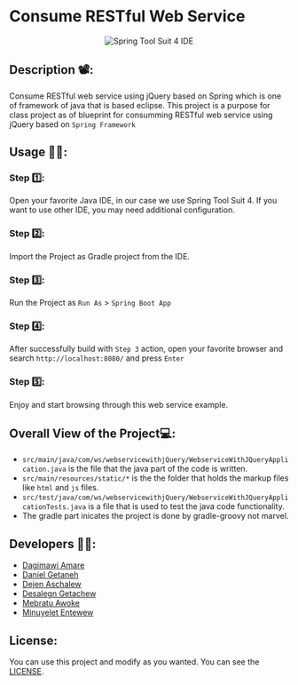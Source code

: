 # Consume RESTful Web Service

<p align="center">
  <img src="ihttps://github.com/getdaniel/webservice-with-jQuery/blob/main/assets/icon.png" alt="Spring Tool Suit 4 IDE">
</p>

## Description 📽️:
Consume RESTful web service using jQuery based on Spring which is one of framework of java that is based eclipse. This project is a purpose for class project as of blueprint for consumming RESTful web service using jQuery based on ```Spring Framework```

## Usage 🏃‍♂️:

### Step :one::
Open your favorite Java IDE, in our case we use Spring Tool Suit 4. If you want to use other IDE, you may need additional configuration.

### Step :two::
Import the Project as Gradle project from the IDE.

### Step :three::
Run the Project as ```Run As``` > ```Spring Boot App```

### Step :four::
After successfully build with ```Step 3``` action, open your favorite browser and search ```http://localhost:8080/``` and press ```Enter```

### Step :five::
Enjoy and start browsing through this web service example.

## Overall View of the Project:computer::
- ```src/main/java/com/ws/webservicewithjQuery/WebserviceWithJQueryApplication.java``` is the file that the java part of the code is written.
- ```src/main/resources/static/*``` is the the folder that holds the markup files like ```html``` and ```js``` files.
- ```src/test/java/com/ws/webservicewithjQuery/WebserviceWithJQueryApplicationTests.java``` is a file that is used to test the java code functionality.
- The gradle part inicates the project is done by gradle-groovy not marvel.

## Developers :technologist::
- [Dagimawi Amare](https://github.com/)
- [Daniel Getaneh](https://github.com/getdaniel)
- [Dejen Aschalew](https://github.com/)
- [Desalegn Getachew](https://github.com/)
- [Mebratu Awoke](https://github.com/)
- [Minuyelet Entewew](https://github.com/)

## License:
You can use this project and modify as you wanted. You can see the [LICENSE]().
